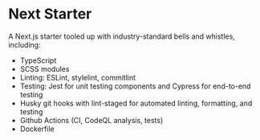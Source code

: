 # Next Starter

A Next.js starter tooled up with industry-standard bells and whistles, including:

- TypeScript
- SCSS modules
- Linting: ESLint, stylelint, commitlint
- Testing: Jest for unit testing components and Cypress for end-to-end testing
- Husky git hooks with lint-staged for automated linting, formatting, and testing
- Github Actions (CI, CodeQL analysis, tests)
- Dockerfile
